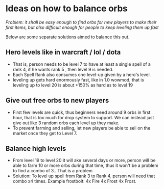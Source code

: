 # Ideas on how to balance orbs
*Problem: it shall be easy enough to find orbs for new players to make their first items, but also difficult enough for people to keep leveling them up fast*

Below are some separate solutions aimed to balance this out.

## Hero levels like in warcraft / lol / dota
* That is, person needs to be level 7 to have at least a single spell of a rank 4, if he wants rank 5 , then level 9 is needed.
* Each Spell Rank also consumes one level-up given by a hero's level.
* leveling up gets hard enormously fast, like in 1.0 wowmod, that is leveling up to level 20 is about +150%  as hard as to level 19

## Give out free orbs to new players
* First few levels are quick, thus beginners need around 9 orbs in first hour, that is too much for drop system to support. We can instead just give out like 3 random orbs each level up they make.
* To prevent farming and selling, let new players be able to sell on the market once they get to Level 7.

## Balance high levels
* From level 19 to level 20 it will ake several days or more, person will be able to farm 10 or more orbs during that time, thus it won't be a problem to find a combo of 3.. That is a problem
* Solution: To level up spell from Rank 3 to Rank 4, person will need that combo x4 times. Example frostbolt: 4x Fire 4x Frost 4x Frost.
